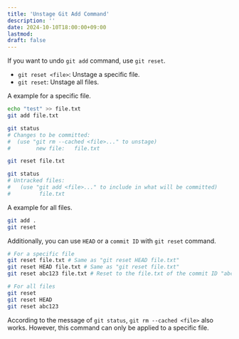 ```yaml
---
title: 'Unstage Git Add Command'
description: ''
date: 2024-10-10T18:00:00+09:00
lastmod: 
draft: false
---
```


If you want to undo `git add` command, use `git reset`.

* `git reset <file>`: Unstage a specific file.
* `git reset`: Unstage all files.

A example for a specific file.

```bash
echo "test" >> file.txt
git add file.txt

git status
# Changes to be committed:
#  (use "git rm --cached <file>..." to unstage)
#        new file:   file.txt

git reset file.txt

git status
# Untracked files:
#   (use "git add <file>..." to include in what will be committed)
#         file.txt
```

A example for all files.

```bash
git add .
git reset
```

Additionally, you can use `HEAD` or a `commit ID` with `git reset` command.

```bash
# For a specific file
git reset file.txt # Same as "git reset HEAD file.txt"
git reset HEAD file.txt # Same as "git reset file.txt"
git reset abc123 file.txt # Reset to the file.txt of the commit ID "abc123"

# For all files
git reset
git reset HEAD
git reset abc123
```

According to the message of `git status`, `git rm --cached <file>` also works. However, this command can only be applied to a specific file.
